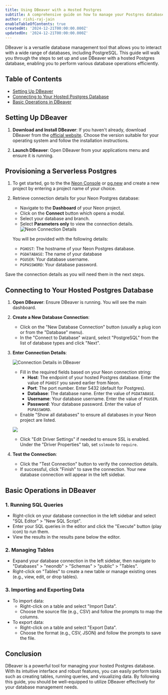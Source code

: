 ```yaml
---
title: Using DBeaver with a Hosted Postgres
subtitle: A comprehensive guide on how to manage your Postgres database using DBeaver.
author: rishi-raj-jain
enableTableOfContents: true
createdAt: '2024-12-21T00:00:00.000Z'
updatedOn: '2024-12-21T00:00:00.000Z'
---
```


DBeaver is a versatile database management tool that allows you to interact with a wide range of databases, including PostgreSQL. This guide will walk you through the steps to set up and use DBeaver with a hosted Postgres database, enabling you to perform various database operations efficiently.

## Table of Contents

- [Setting Up DBeaver](#setting-up-dbeaver)
- [Connecting to Your Hosted Postgres Database](#connecting-to-your-hosted-postgres-database)
- [Basic Operations in DBeaver](#basic-operations-in-dbeaver)

## Setting Up DBeaver

1. **Download and Install DBeaver**: If you haven't already, download DBeaver from the [official website](https://dbeaver.io/download/). Choose the version suitable for your operating system and follow the installation instructions.

2. **Launch DBeaver**: Open DBeaver from your applications menu and ensure it is running.

## Provisioning a Serverless Postgres

1. To get started, go to the the [Neon Console](https://console.neon.tech/) or [pg.new](https://pg.new/) and create a new project by entering a project name of your choice.

2. Retrieve connection details for your Neon Postgres database:
   - Navigate to the **Dashboard** of your Neon project.
   - Click on the **Connect** button which opens a modal.
   - Select your database and branch.
   - Select **Parameters only** to view the connection details.
     ![Neon Connection Details](/docs/connect/connection_details_parameters_only.png)

   You will be provided with the following details:
   - `PGHOST`: The hostname of your Neon Postgres database.
   - `PGDATABASE`: The name of your database
   - `PGUSER`: Your database username.
   - `PGPASSWORD`: Your database password.

Save the connection details as you will need them in the next steps.

## Connecting to Your Hosted Postgres Database

1. **Open DBeaver**: Ensure DBeaver is running. You will see the main dashboard.

2. **Create a New Database Connection**:
   - Click on the "New Database Connection" button (usually a plug icon or from the "Database" menu).
   - In the "Connect to Database" wizard, select "PostgreSQL" from the list of database types and click "Next".

3. **Enter Connection Details**:

   ![Connection Details in DBeaver](/guides/images/dbeaver/conn-1.png)
   - Fill in the required fields based on your Neon connection string:
     - **Host**: The endpoint of your hosted Postgres database. Enter the value of `PGHOST` you saved earlier from Neon.
     - **Port**: The port number. Enter 5432 (default for Postgres).
     - **Database**: The database name. Enter the value of `PGDATABASE`.
     - **Username**: Your database username. Enter the value of `PGUSER`.
     - **Password**: Your database password. Enter the value of `PGPASSWORD`.
   - Enable "Show all databases" to ensure all databases in your Neon project are listed.

   ![](/guides/images/dbeaver/conn-2.png)
   - Click "Edit Driver Settings" if needed to ensure SSL is enabled. Under the "Driver Properties" tab, set `sslmode` to `require`.

4. **Test the Connection**:
   - Click the "Test Connection" button to verify the connection details.
   - If successful, click "Finish" to save the connection. Your new database connection will appear in the left sidebar.

## Basic Operations in DBeaver

### 1. Running SQL Queries

- Right-click on your database connection in the left sidebar and select "SQL Editor" > "New SQL Script".
- Enter your SQL queries in the editor and click the "Execute" button (play icon) to run them.
- View the results in the results pane below the editor.

### 2. Managing Tables

- Expand your database connection in the left sidebar, then navigate to "Databases" > "neondb" > "Schemas" > "public" > "Tables".
- Right-click on "Tables" to create a new table or manage existing ones (e.g., view, edit, or drop tables).

### 3. Importing and Exporting Data

- To import data:
  - Right-click on a table and select "Import Data".
  - Choose the source file (e.g., CSV) and follow the prompts to map the columns.
- To export data:
  - Right-click on a table and select "Export Data".
  - Choose the format (e.g., CSV, JSON) and follow the prompts to save the file.

## Conclusion

DBeaver is a powerful tool for managing your hosted Postgres database. With its intuitive interface and robust features, you can easily perform tasks such as creating tables, running queries, and visualizing data. By following this guide, you should be well-equipped to utilize DBeaver effectively for your database management needs.

<NeedHelp />
